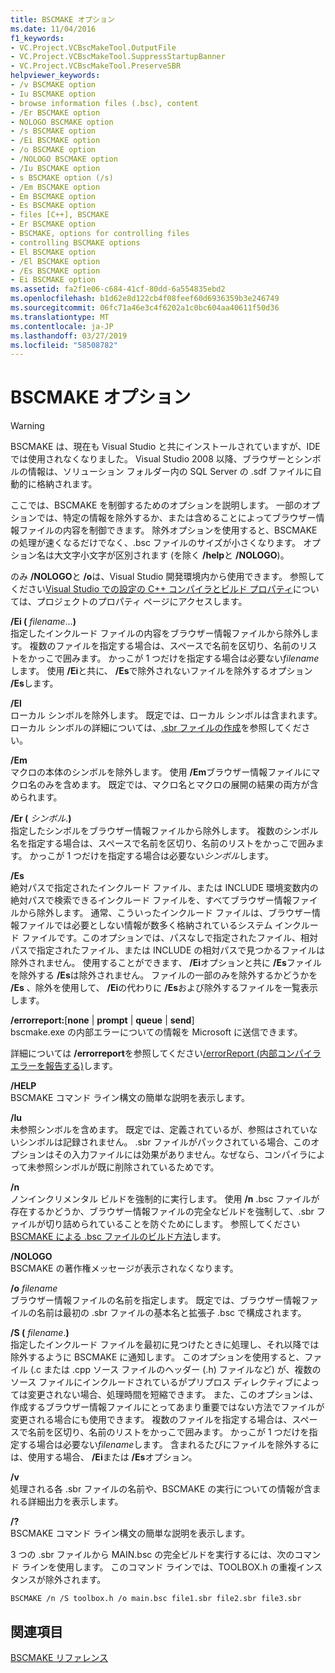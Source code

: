 ```yaml
---
title: BSCMAKE オプション
ms.date: 11/04/2016
f1_keywords:
- VC.Project.VCBscMakeTool.OutputFile
- VC.Project.VCBscMakeTool.SuppressStartupBanner
- VC.Project.VCBscMakeTool.PreserveSBR
helpviewer_keywords:
- /v BSCMAKE option
- Iu BSCMAKE option
- browse information files (.bsc), content
- /Er BSCMAKE option
- NOLOGO BSCMAKE option
- /s BSCMAKE option
- /Ei BSCMAKE option
- /o BSCMAKE option
- /NOLOGO BSCMAKE option
- /Iu BSCMAKE option
- s BSCMAKE option (/s)
- /Em BSCMAKE option
- Em BSCMAKE option
- Es BSCMAKE option
- files [C++], BSCMAKE
- Er BSCMAKE option
- BSCMAKE, options for controlling files
- controlling BSCMAKE options
- El BSCMAKE option
- /El BSCMAKE option
- /Es BSCMAKE option
- Ei BSCMAKE option
ms.assetid: fa2f1e06-c684-41cf-80dd-6a554835ebd2
ms.openlocfilehash: b1d62e8d122cb4f08feef60d6936359b3e246749
ms.sourcegitcommit: 06fc71a46e3c4f6202a1c0bc604aa40611f50d36
ms.translationtype: MT
ms.contentlocale: ja-JP
ms.lasthandoff: 03/27/2019
ms.locfileid: "58508782"
---
```

# <a name="bscmake-options"></a>BSCMAKE オプション

> [!WARNING]
> BSCMAKE は、現在も Visual Studio と共にインストールされていますが、IDE では使用されなくなりました。 Visual Studio 2008 以降、ブラウザーとシンボルの情報は、ソリューション フォルダー内の SQL Server の .sdf ファイルに自動的に格納されます。

ここでは、BSCMAKE を制御するためのオプションを説明します。 一部のオプションでは、特定の情報を除外するか、または含めることによってブラウザー情報ファイルの内容を制御できます。 除外オプションを使用すると、BSCMAKE の処理が速くなるだけでなく、.bsc ファイルのサイズが小さくなります。 オプション名は大文字小文字が区別されます (を除く **/help**と **/NOLOGO**)。

のみ **/NOLOGO**と **/o**は、Visual Studio 開発環境内から使用できます。  参照してください[Visual Studio での設定の C++ コンパイラとビルド プロパティ](../working-with-project-properties.md)については、プロジェクトのプロパティ ページにアクセスします。

**/Ei (** *filename*...**)**<br/>
指定したインクルード ファイルの内容をブラウザー情報ファイルから除外します。 複数のファイルを指定する場合は、スペースで名前を区切り、名前のリストをかっこで囲みます。 かっこが 1 つだけを指定する場合は必要ない*filename*します。 使用 **/Ei**と共に、 **/Es**で除外されないファイルを除外するオプション **/Es**します。

**/El**<br/>
ローカル シンボルを除外します。 既定では、ローカル シンボルは含まれます。 ローカル シンボルの詳細については、[.sbr ファイルの作成](creating-an-dot-sbr-file.md)を参照してください。

**/Em**<br/>
マクロの本体のシンボルを除外します。 使用 **/Em**ブラウザー情報ファイルにマクロ名のみを含めます。 既定では、マクロ名とマクロの展開の結果の両方が含められます。

**/Er (** *シンボル*.**)**<br/>
指定したシンボルをブラウザー情報ファイルから除外します。 複数のシンボル名を指定する場合は、スペースで名前を区切り、名前のリストをかっこで囲みます。 かっこが 1 つだけを指定する場合は必要ない*シンボル*します。

**/Es**<br/>
絶対パスで指定されたインクルード ファイル、または INCLUDE 環境変数内の絶対パスで検索できるインクルード ファイルを、すべてブラウザー情報ファイルから除外します。 通常、こういったインクルード ファイルは、ブラウザー情報ファイルでは必要としない情報が数多く格納されているシステム インクルード ファイルです。このオプションでは、パスなしで指定されたファイル、相対パスで指定されたファイル、または INCLUDE の相対パスで見つかるファイルは除外されません。 使用することができます、 **/Ei**オプションと共に **/Es**ファイルを除外する **/Es**は除外されません。 ファイルの一部のみを除外するかどうかを **/Es** 、除外を使用して、 **/Ei**の代わりに **/Es**および除外するファイルを一覧表示します。

**/errorreport:**[**none** &#124; **prompt** &#124; **queue** &#124; **send**]<br/>
bscmake.exe の内部エラーについての情報を Microsoft に送信できます。

詳細については **/errorreport**を参照してください[/errorReport (内部コンパイラ エラーを報告する)](errorreport-report-internal-compiler-errors.md)します。

**/HELP**<br/>
BSCMAKE コマンド ライン構文の簡単な説明を表示します。

**/Iu**<br/>
未参照シンボルを含めます。 既定では、定義されているが、参照はされていないシンボルは記録されません。 .sbr ファイルがパックされている場合、このオプションはその入力ファイルには効果がありません。なぜなら、コンパイラによって未参照シンボルが既に削除されているためです。

**/n**<br/>
ノンインクリメンタル ビルドを強制的に実行します。 使用 **/n** .bsc ファイルが存在するかどうか、ブラウザー情報ファイルの完全なビルドを強制して、.sbr ファイルが切り詰められていることを防ぐためにします。 参照してください[BSCMAKE による .bsc ファイルのビルド方法](how-bscmake-builds-a-dot-bsc-file.md)します。

**/NOLOGO**<br/>
BSCMAKE の著作権メッセージが表示されなくなります。

**/o** *filename*<br/>
ブラウザー情報ファイルの名前を指定します。 既定では、ブラウザー情報ファイルの名前は最初の .sbr ファイルの基本名と拡張子 .bsc で構成されます。

**/S (** *filename*.**)**<br/>
指定したインクルード ファイルを最初に見つけたときに処理し、それ以降では除外するように BSCMAKE に通知します。 このオプションを使用すると、ファイル (.c または .cpp ソース ファイルのヘッダー (.h) ファイルなど) が、複数のソース ファイルにインクルードされているがプリプロス ディレクティブによっては変更されない場合、処理時間を短縮できます。 また、このオプションは、作成するブラウザー情報ファイルにとってあまり重要ではない方法でファイルが変更される場合にも使用できます。 複数のファイルを指定する場合は、スペースで名前を区切り、名前のリストをかっこで囲みます。 かっこが 1 つだけを指定する場合は必要ない*filename*します。 含まれるたびにファイルを除外するには、使用する場合、 **/Ei**または **/Es**オプション。

**/v**<br/>
処理される各 .sbr ファイルの名前や、BSCMAKE の実行についての情報が含まれる詳細出力を表示します。

**/?**<br/>
BSCMAKE コマンド ライン構文の簡単な説明を表示します。

3 つの .sbr ファイルから MAIN.bsc の完全ビルドを実行するには、次のコマンド ラインを使用します。 このコマンド ラインでは、TOOLBOX.h の重複インスタンスが除外されます。

```
BSCMAKE /n /S toolbox.h /o main.bsc file1.sbr file2.sbr file3.sbr
```

## <a name="see-also"></a>関連項目

[BSCMAKE リファレンス](bscmake-reference.md)
